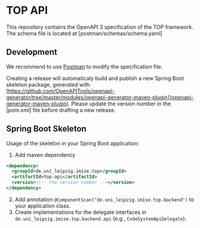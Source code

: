 # TOP API

This repository contains the OpenAPI 3 specification of the TOP framework. The schema file is located at [postman/schemas/schema.yaml]

## Development

We recommend to use [Postman](https://www.postman.com) to modify the specification file.

Creating a release will automaticaly build and publish a new Spring Boot skeleton package, generated with [https://github.com/OpenAPITools/openapi-generator/tree/master/modules/openapi-generator-maven-plugin](openapi-generator-maven-plugin). Please update the version number in the [pom.xml] file before drafting a new release.

## Spring Boot Skeleton

Usage of the skeleton in your Spring Boot application:

1. Add maven dependency
```xml
<dependency>
  <groupId>de.uni_leipzig.imise.top</groupId>
  <artifactId>top-api</artifactId>
  <version><!-- the version number --></version>
</dependency>
```
2. Add annotation `@ComponentScan("de.uni_leipzig.imise.top.backend")` to your application class.
3. Create implementations for the delegate interfaces in `de.uni_leipzig.imise.top.backend.api` (e.g., `CodeSystemApiDelegate`).
